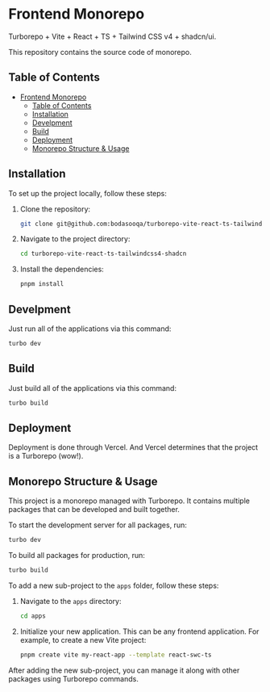 # Frontend Monorepo

Turborepo + Vite + React + TS + Tailwind CSS v4 + shadcn/ui.

This repository contains the source code of monorepo.

## Table of Contents

- [Frontend Monorepo](#frontend-monorepo)
  - [Table of Contents](#table-of-contents)
  - [Installation](#installation)
  - [Develpment](#develpment)
  - [Build](#build)
  - [Deployment](#deployment)
  - [Monorepo Structure \& Usage](#monorepo-structure--usage)

## Installation

To set up the project locally, follow these steps:

1. Clone the repository:
    ```bash
    git clone git@github.com:bodasooqa/turborepo-vite-react-ts-tailwindcss4-shadcn.git
    ```
2. Navigate to the project directory:
    ```bash
    cd turborepo-vite-react-ts-tailwindcss4-shadcn
    ```
3. Install the dependencies:
    ```bash
    pnpm install
    ```

## Develpment

Just run all of the applications via this command:

```bash
turbo dev
```

## Build

Just build all of the applications via this command:

```bash
turbo build
```

## Deployment

Deployment is done through Vercel. And Vercel determines that the project is a Turborepo (wow!).

## Monorepo Structure & Usage

This project is a monorepo managed with Turborepo. It contains multiple packages that can be developed and built together.

To start the development server for all packages, run:
```bash
turbo dev
```

To build all packages for production, run:
```bash
turbo build
```

To add a new sub-project to the `apps` folder, follow these steps:

1. Navigate to the `apps` directory:
    ```bash
    cd apps
    ```
2. Initialize your new application. This can be any frontend application. For example, to create a new Vite project:
    ```bash
    pnpm create vite my-react-app --template react-swc-ts
    ```

After adding the new sub-project, you can manage it along with other packages using Turborepo commands.

